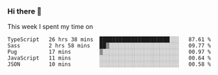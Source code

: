 ### Hi there 👋

<!--
**qiruohan/qiruohan** is a ✨ _special_ ✨ repository because its `README.md` (this file) appears on your GitHub profile.

Here are some ideas to get you started:

- 🔭 I’m currently working on ...
- 🌱 I’m currently learning ...
- 👯 I’m looking to collaborate on ...
- 🤔 I’m looking for help with ...
- 💬 Ask me about ...
- 📫 How to reach me: ...
- 😄 Pronouns: ...
- ⚡ Fun fact: ...
-->

This week I spent my time on 
<!--START_SECTION:waka-->
```text
TypeScript   26 hrs 38 mins  ██████████████████████░░░   87.61 % 
Sass         2 hrs 58 mins   ██▒░░░░░░░░░░░░░░░░░░░░░░   09.77 % 
Pug          17 mins         ▒░░░░░░░░░░░░░░░░░░░░░░░░   00.97 % 
JavaScript   11 mins         ░░░░░░░░░░░░░░░░░░░░░░░░░   00.64 % 
JSON         10 mins         ░░░░░░░░░░░░░░░░░░░░░░░░░   00.58 % 
```
<!--END_SECTION:waka-->
